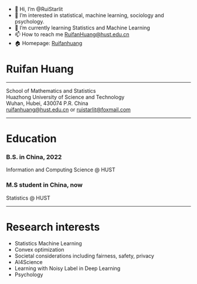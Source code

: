- 👋 Hi, I’m @RuiStarlit
- 👀 I’m interested in statistical, machine learning, sociology and psychology.
- 🌱 I’m currently learning Statistics and Machine Learning
- 📫 How to reach me RuifanHuang@hust.edu.cn
- 🏠 Homepage: [Ruifanhuang](https://ruistarlit.github.io/)


# Ruifan Huang  
---

School of Mathematics and Statistics  
Huazhong University of Science and Technology  
Wuhan, Hubei, 430074 P.R. China  
ruifanhuang@hust.edu.cn or ruistarlit@foxmail.com

---
# Education  

### B.S. in China, 2022
Information and Computing Science @ HUST  

### M.S student in China, now
Statistics @ HUST  

---
# Research interests
- Statistics Machine Learning
- Convex optimization
- Societal considerations including fairness, safety, privacy
- AI4Science
- Learning with Noisy Label in Deep Learning
- Psychology
<!---
RuiStarlit/RuiStarlit is a ✨ special ✨ repository because its `README.md` (this file) appears on your GitHub profile.
You can click the Preview link to take a look at your changes.
--->

